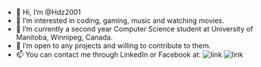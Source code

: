 - 👋 Hi, I’m @Hdz2001
- 👀 I’m interested in coding, gaming, music and watching movies. 
- 🌱 I’m currently a second year Computer Science student at University of Manitoba, Winnipeg, Canada. 
- 💞️ I’m open to any projects and willing to contribute to them.
- 📫 You can contact me through LinkedIn or Facebook at: 
![link](https://www.facebook.com/hungtran3007)
![link](https://www.linkedin.com/in/hung-tran-370aa61b4/)

